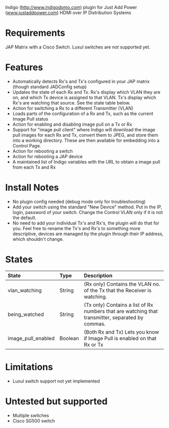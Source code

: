Indigo (http://www.indigodomo.com) plugin for Just Add Power (www.justaddpower.com) HDMI over IP Distribution Systems

# Requirements #
JAP Matrix with a Cisco Switch.  Luxul switches are not supported yet.

# Features #
* Automatically detects Rx's and Tx's configured in your JAP matrix (though standard JADConfig setup)
* Updates the state of each Rx and Tx.  Rx's display which VLAN they are on, and which Tx device is assigned to that VLAN.  Tx's display which Rx's are watching that source.  See the state table below.
* Action for switching a Rx to a different Transmitter (VLAN)
* Loads parts of the configuration of a Rx and Tx, such as the current Image Pull status
* Action for enabling and disabling image pull on a Tx or Rx
* Support for "image pull client" where Indigo will download the image pull images for each Rx and Tx, convert them to JPEG, and store them into a working directory.  These are then available for embedding into a Control Page.
* Action for rebooting a switch
* Action for rebooting a JAP device
* A maintained list of Indigo variables with the URL to obtain a image pull from each Tx and Rx

# Install Notes #
* No plugin config needed (debug mode only for troubleshooting)
* Add your switch using the standard "New Device" method.  Put in the IP, login, password of your switch.  Change the Control VLAN only if it is not the default.
* No need to add your individual Tx's and Rx's, the plugin will do that for you.  Feel free to rename the Tx's and Rx's to something more descriptive, devices are managed by the plugin through their IP address, which shouldn't change.

# States #

| State                | Type    | Description                                                                                                                                                                                                                  |
|:---------------------|:--------|:-----------------------------------------------------------------------------------------------------------------------------------------------------------------------------------------------------------------------------|
| vlan_watching       | String  | (Rx only) Contains the VLAN no. of the Tx that the Receiver is watching.                                                                                       |
| being_watched       | String  | (Tx only) Contains a list of Rx numbers that are watching that transmitter, separated by commas.                                                                                       |
| image_pull_enabled  | Boolean | (Both Rx and Tx) Lets you know if Image Pull is enabled on that Rx or Tx                                                                                            |

# Limitations #
* Luxul switch support not yet implemented

# Untested but supported #
* Multiple switches
* Cisco SG500 switch